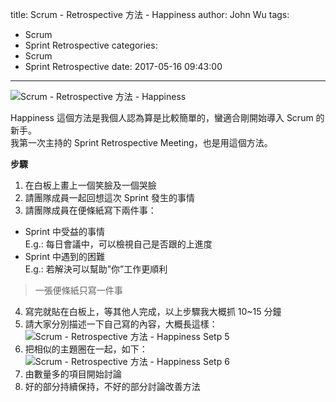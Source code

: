 title: Scrum - Retrospective 方法 - Happiness
author: John Wu
tags:
  - Scrum
  - Sprint Retrospective
categories:
  - Scrum
  - Sprint Retrospective
date: 2017-05-16 09:43:00
---
![Scrum - Retrospective 方法 - Happiness](/images/pasted-118.png)

Happiness 這個方法是我個人認為算是比較簡單的，蠻適合剛開始導入 Scrum 的新手。  
我第一次主持的 Sprint Retrospective Meeting，也是用這個方法。

<!-- more -->

**步驟**

1. 在白板上畫上一個笑臉及一個哭臉  
2. 請團隊成員一起回想這次 Sprint 發生的事情  
3. 請團隊成員在便條紙寫下兩件事：  
 * Sprint 中受益的事情  
 E.g.: 每日會議中，可以檢視自己是否跟的上進度
 * Sprint 中遇到的困難  
 E.g.: 若解決可以幫助”你”工作更順利  
 > 一張便條紙只寫一件事  
4. 寫完就貼在白板上，等其他人完成，以上步驟我大概抓 10~15 分鐘  
5. 請大家分別描述一下自己寫的內容，大概長這樣： 
![Scrum - Retrospective 方法 - Happiness Setp 5](/images/pasted-116.png)
6. 把相似的主題圈在一起，如下：  
![Scrum - Retrospective 方法 - Happiness Setp 6](/images/pasted-117.png)
7. 由數量多的項目開始討論  
8. 好的部分持續保持，不好的部分討論改善方法  